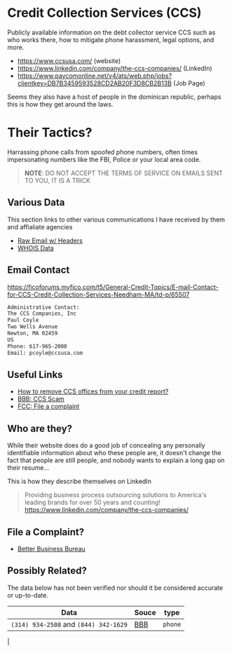 # Credit Collection Services (CCS)

Publicly available information on the debt collector service CCS such as who works there, how to mitigate phone harassment, legal options, and more. 

- https://www.ccsusa.com/ (website)
- https://www.linkedin.com/company/the-ccs-companies/ (LinkedIn)
- https://www.paycomonline.net/v4/ats/web.php/jobs?clientkey=DB7B3459593528CD2AB20F3D8CB2B13B (Job Page)

Seems they also have a host of people in the dominican republic, perhaps this is how they get around the laws.

# Their Tactics?

Harrassing phone calls from spoofed phone numbers, often times impersonating numbers like the FBI, Police or your local area code.

> **NOTE**: DO NOT ACCEPT THE TERMS OF SERVICE ON EMAILS SENT TO YOU, IT IS A TRICK

## Various Data

This section links to other various communications I have received by them and affialiate agencies

- [Raw Email w/ Headers](./RAW_EMAIL.md)
- [WHOIS Data](./WHOIS.md)

## Email Contact

https://ficoforums.myfico.com/t5/General-Credit-Topics/E-mail-Contact-for-CCS-Credit-Collection-Services-Needham-MA/td-p/65507

```txt
Administrative Contact:
The CCS Companies, Inc
Paul Coyle
Two Wells Avenue
Newton, MA 02459
US
Phone: 617-965-2000
Email: pcoyle@ccsusa.com
```

## Useful Links

- [How to remove CCS offices from your credit report?](https://money.com/how-to-remove-ccs-offices-from-your-credit-report/)
- [BBB: CCS Scam](https://www.bbb.org/scamtracker/lookupscam/832869)
- [FCC: File a complaint](http://www.fcc.gov/robocalls)

## Who are they?

While their website does do a good job of concealing any personally identifiable information about who these people are, 
it doesn't change the fact that people are still people, and nobody wants to explain a long gap on their resume...

This is how they describe themselves on LinkedIn

> Providing business process outsourcing solutions to America's leading brands for over 50 years and counting!
https://www.linkedin.com/company/the-ccs-companies/

## File a Complaint?

- [Better Business Bureau](https://www.bbb.org/us/ma/norwood/profile/collections-agencies/the-ccs-companies-0021-15265)


## Possibly Related?

The data below has not been verified nor should it be considered accurate or up-to-date.

| Data      | Souce      | type      |
|-----------|------------|-----------|
| `(314) 934-2508` and `(844) 342-1629` | [BBB](https://www.bbb.org/scamtracker/lookupscam/832869) | `phone` |
|

